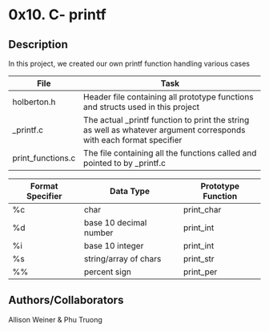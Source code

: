 # 0x10. C- printf
## Description

In this project, we created our own printf function handling various cases

File | Task
-----|-----
holberton.h | Header file containing all prototype functions and structs used in this project
_printf.c | The actual _printf function to print the string as well as whatever argument corresponds with each format specifier
print_functions.c | The file containing all the functions called and pointed to by _printf.c

Format Specifier | Data Type | Prototype Function
-----|-----|-----
%c | char | print_char
%d | base 10 decimal number | print_int
%i | base 10 integer | print_int
%s | string/array of chars | print_str
%% | percent sign | print_per

## Authors/Collaborators
Allison Weiner & Phu Truong